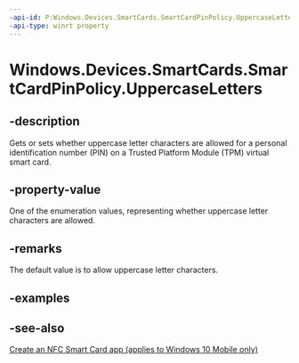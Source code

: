 ```yaml
---
-api-id: P:Windows.Devices.SmartCards.SmartCardPinPolicy.UppercaseLetters
-api-type: winrt property
---
```


<!-- Property syntax
public Windows.Devices.SmartCards.SmartCardPinCharacterPolicyOption UppercaseLetters { get;  set; }
-->

# Windows.Devices.SmartCards.SmartCardPinPolicy.UppercaseLetters

## -description
Gets or sets whether uppercase letter characters are allowed for a personal identification number (PIN) on a Trusted Platform Module (TPM) virtual smart card.

## -property-value
One of the enumeration values, representing whether uppercase letter characters are allowed.

## -remarks
The default value is to allow uppercase letter characters.

## -examples

## -see-also
[Create an NFC Smart Card app (applies to Windows 10 Mobile only)](/windows/uwp/devices-sensors/host-card-emulation)
